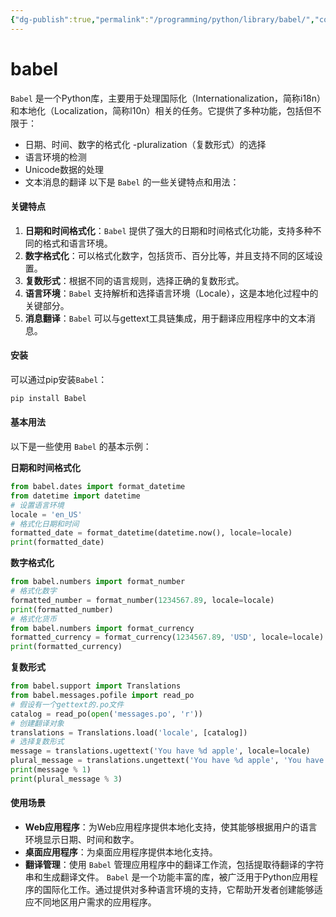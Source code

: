 ```yaml
---
{"dg-publish":true,"permalink":"/programming/python/library/babel/","contentClasses":".content svg {width: 100%; height: auto;}"}
---
```



# babel

`Babel` 是一个Python库，主要用于处理国际化（Internationalization，简称i18n）和本地化（Localization，简称l10n）相关的任务。它提供了多种功能，包括但不限于：

* 日期、时间、数字的格式化 -pluralization（复数形式）的选择
* 语言环境的检测
* Unicode数据的处理
* 文本消息的翻译 以下是 `Babel` 的一些关键特点和用法：

#### 关键特点

1. **日期和时间格式化**：`Babel` 提供了强大的日期和时间格式化功能，支持多种不同的格式和语言环境。
2. **数字格式化**：可以格式化数字，包括货币、百分比等，并且支持不同的区域设置。
3. **复数形式**：根据不同的语言规则，选择正确的复数形式。
4. **语言环境**：`Babel` 支持解析和选择语言环境（Locale），这是本地化过程中的关键部分。
5. **消息翻译**：`Babel` 可以与gettext工具链集成，用于翻译应用程序中的文本消息。

#### 安装

可以通过pip安装`Babel`：

```bash
pip install Babel
```

#### 基本用法

以下是一些使用 `Babel` 的基本示例：

**日期和时间格式化**

```python
from babel.dates import format_datetime
from datetime import datetime
# 设置语言环境
locale = 'en_US'
# 格式化日期和时间
formatted_date = format_datetime(datetime.now(), locale=locale)
print(formatted_date)
```

**数字格式化**

```python
from babel.numbers import format_number
# 格式化数字
formatted_number = format_number(1234567.89, locale=locale)
print(formatted_number)
# 格式化货币
from babel.numbers import format_currency
formatted_currency = format_currency(1234567.89, 'USD', locale=locale)
print(formatted_currency)
```

**复数形式**

```python
from babel.support import Translations
from babel.messages.pofile import read_po
# 假设有一个gettext的.po文件
catalog = read_po(open('messages.po', 'r'))
# 创建翻译对象
translations = Translations.load('locale', [catalog])
# 选择复数形式
message = translations.ugettext('You have %d apple', locale=locale)
plural_message = translations.ungettext('You have %d apple', 'You have %d apples', 3, locale=locale)
print(message % 1)
print(plural_message % 3)
```

#### 使用场景

* **Web应用程序**：为Web应用程序提供本地化支持，使其能够根据用户的语言环境显示日期、时间和数字。
* **桌面应用程序**：为桌面应用程序提供本地化支持。
* **翻译管理**：使用 `Babel` 管理应用程序中的翻译工作流，包括提取待翻译的字符串和生成翻译文件。 `Babel` 是一个功能丰富的库，被广泛用于Python应用程序的国际化工作。通过提供对多种语言环境的支持，它帮助开发者创建能够适应不同地区用户需求的应用程序。